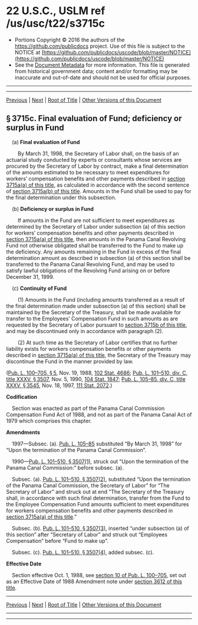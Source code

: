 ---
---

# 22 U.S.C., USLM ref /us/usc/t22/s3715c

* Portions Copyright © 2016 the authors of the https://github.com/publicdocs project.
  Use of this file is subject to the NOTICE at [https://github.com/publicdocs/uscode/blob/master/NOTICE](https://github.com/publicdocs/uscode/blob/master/NOTICE)
* See the [Document Metadata](././../../../../../../..//README.md) for more information.
  This file is generated from historical government data; content and/or formatting may be inaccurate and out-of-date and should not be used for official purposes.

----------
----------

[Previous](./../../../../../../..//us/usc/t22/ch51/schI/pt3/spti/m__us_usc_t22_s3715b.md) | [Next](./../../../../../../..//us/usc/t22/ch51/schI/pt3/spti/m__us_usc_t22_s3715d.md) | [Root of Title](./../../../../../../../) | [Other Versions of this Document](https://publicdocs.github.io/go/links?ns=uslm&ref=%2Fus%2Fusc%2Ft22%2Fs3715c)

## § 3715c. Final evaluation of Fund; deficiency or surplus in Fund

    (a) __Final evaluation of Fund__ 

        By March 31, 1998, the Secretary of Labor shall, on the basis of an actuarial study conducted by experts or consultants whose services are procured by the Secretary of Labor by contract, make a final determination of the amounts estimated to be necessary to meet expenditures for workers’ compensation benefits and other payments described in [section 3715a(a) of this title][/us/usc/t22/s3715a/a], as calculated in accordance with the second sentence of [section 3715a(b) of this title][/us/usc/t22/s3715a/b]. Amounts in the Fund shall be used to pay for the final determination under this subsection.

    (b) __Deficiency or surplus in Fund__ 

        If amounts in the Fund are not sufficient to meet expenditures as determined by the Secretary of Labor under subsection (a) of this section for workers’ compensation benefits and other payments described in [section 3715a(a) of this title][/us/usc/t22/s3715a/a], then amounts in the Panama Canal Revolving Fund not otherwise obligated shall be transferred to the Fund to make up the deficiency. Any amounts remaining in the Fund in excess of the final determination amount as described in subsection (a) of this section shall be transferred to the Panama Canal Revolving Fund, and may be used to satisfy lawful obligations of the Revolving Fund arising on or before December 31, 1999.

    (c) __Continuity of Fund__ 

        (1) Amounts in the Fund (including amounts transferred as a result of the final determination made under subsection (a) of this section) shall be maintained by the Secretary of the Treasury, shall be made available for transfer to the Employees’ Compensation Fund in such amounts as are requested by the Secretary of Labor pursuant to [section 3715b of this title][/us/usc/t22/s3715b], and may be discontinued only in accordance with paragraph (2).

        (2) At such time as the Secretary of Labor certifies that no further liability exists for workers compensation benefits or other payments described in [section 3715a(a) of this title][/us/usc/t22/s3715a/a], the Secretary of the Treasury may discontinue the Fund in the manner provided by law.

([Pub. L. 100–705, § 5][/us/pl/100/705/s5], Nov. 19, 1988, [102 Stat. 4686][/us/stat/102/4686]; [Pub. L. 101–510, div. C, title XXXV, § 3507][/us/pl/101/510/s3507], Nov. 5, 1990, [104 Stat. 1847][/us/stat/104/1847]; [Pub. L. 105–85, div. C, title XXXV, § 3545][/us/pl/105/85/s3545], Nov. 18, 1997, [111 Stat. 2072][/us/stat/111/2072].)

 __Codification__ 

    Section was enacted as part of the Panama Canal Commission Compensation Fund Act of 1988, and not as part of the Panama Canal Act of 1979 which comprises this chapter.

 __Amendments__ 

    1997—Subsec. (a). [Pub. L. 105–85][/us/pl/105/85] substituted “By March 31, 1998” for “Upon the termination of the Panama Canal Commission”.

    1990—[Pub. L. 101–510, § 3507(1)][/us/pl/101/510/s3507/1], struck out “Upon the termination of the Panama Canal Commission:” before subsec. (a).

    Subsec. (a). [Pub. L. 101–510, § 3507(2)][/us/pl/101/510/s3507/2], substituted “Upon the termination of the Panama Canal Commission, the Secretary of Labor” for “The Secretary of Labor” and struck out at end “The Secretary of the Treasury shall, in accordance with such final determination, transfer from the Fund to the Employee Compensation Fund amounts sufficient to meet expenditures for workers compensation benefits and other payments described in [section 3715a(a) of this title][/us/usc/t22/s3715a/a].”

    Subsec. (b). [Pub. L. 101–510, § 3507(3)][/us/pl/101/510/s3507/3], inserted “under subsection (a) of this section” after “Secretary of Labor” and struck out “Employees Compensation” before “Fund to make up”.

    Subsec. (c). [Pub. L. 101–510, § 3507(4)][/us/pl/101/510/s3507/4], added subsec. (c).

 __Effective Date__ 

    Section effective Oct. 1, 1988, see [section 10 of Pub. L. 100–705][/us/pl/100/705/s10], set out as an Effective Date of 1988 Amendment note under [section 3612 of this title][/us/usc/t22/s3612].

----------

[Previous](./../../../../../../..//us/usc/t22/ch51/schI/pt3/spti/m__us_usc_t22_s3715b.md) | [Next](./../../../../../../..//us/usc/t22/ch51/schI/pt3/spti/m__us_usc_t22_s3715d.md) | [Root of Title](./../../../../../../../) | [Other Versions of this Document](https://publicdocs.github.io/go/links?ns=uslm&ref=%2Fus%2Fusc%2Ft22%2Fs3715c)

----------
----------

[/us/usc/t22/s3715a/a]: https://publicdocs.github.io/go/links?ns=uslm&ref=%2Fus%2Fusc%2Ft22%2Fs3715a%2Fa
[/us/usc/t22/s3715a/b]: https://publicdocs.github.io/go/links?ns=uslm&ref=%2Fus%2Fusc%2Ft22%2Fs3715a%2Fb
[/us/usc/t22/s3715a/a]: https://publicdocs.github.io/go/links?ns=uslm&ref=%2Fus%2Fusc%2Ft22%2Fs3715a%2Fa
[/us/usc/t22/s3715b]: https://publicdocs.github.io/go/links?ns=uslm&ref=%2Fus%2Fusc%2Ft22%2Fs3715b
[/us/usc/t22/s3715a/a]: https://publicdocs.github.io/go/links?ns=uslm&ref=%2Fus%2Fusc%2Ft22%2Fs3715a%2Fa
[/us/pl/100/705/s5]: https://publicdocs.github.io/go/links?ns=uslm&ref=%2Fus%2Fpl%2F100%2F705%2Fs5
[/us/stat/102/4686]: https://publicdocs.github.io/go/links?ns=uslm&ref=%2Fus%2Fstat%2F102%2F4686
[/us/pl/101/510/s3507]: https://publicdocs.github.io/go/links?ns=uslm&ref=%2Fus%2Fpl%2F101%2F510%2Fs3507
[/us/stat/104/1847]: https://publicdocs.github.io/go/links?ns=uslm&ref=%2Fus%2Fstat%2F104%2F1847
[/us/pl/105/85/s3545]: https://publicdocs.github.io/go/links?ns=uslm&ref=%2Fus%2Fpl%2F105%2F85%2Fs3545
[/us/stat/111/2072]: https://publicdocs.github.io/go/links?ns=uslm&ref=%2Fus%2Fstat%2F111%2F2072
[/us/pl/105/85]: https://publicdocs.github.io/go/links?ns=uslm&ref=%2Fus%2Fpl%2F105%2F85
[/us/pl/101/510/s3507/1]: https://publicdocs.github.io/go/links?ns=uslm&ref=%2Fus%2Fpl%2F101%2F510%2Fs3507%2F1
[/us/pl/101/510/s3507/2]: https://publicdocs.github.io/go/links?ns=uslm&ref=%2Fus%2Fpl%2F101%2F510%2Fs3507%2F2
[/us/usc/t22/s3715a/a]: https://publicdocs.github.io/go/links?ns=uslm&ref=%2Fus%2Fusc%2Ft22%2Fs3715a%2Fa
[/us/pl/101/510/s3507/3]: https://publicdocs.github.io/go/links?ns=uslm&ref=%2Fus%2Fpl%2F101%2F510%2Fs3507%2F3
[/us/pl/101/510/s3507/4]: https://publicdocs.github.io/go/links?ns=uslm&ref=%2Fus%2Fpl%2F101%2F510%2Fs3507%2F4
[/us/pl/100/705/s10]: https://publicdocs.github.io/go/links?ns=uslm&ref=%2Fus%2Fpl%2F100%2F705%2Fs10
[/us/usc/t22/s3612]: https://publicdocs.github.io/go/links?ns=uslm&ref=%2Fus%2Fusc%2Ft22%2Fs3612


